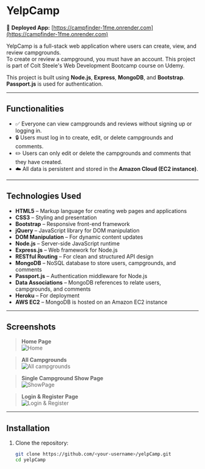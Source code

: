 # YelpCamp

🔗 **Deployed App:** [https://campfinder-1fme.onrender.com](https://campfinder-1fme.onrender.com)

YelpCamp is a full-stack web application where users can create, view, and review campgrounds.  
To create or review a campground, you must have an account. This project is part of Colt Steele's Web Development Bootcamp course on Udemy.

This project is built using **Node.js**, **Express**, **MongoDB**, and **Bootstrap**. **Passport.js** is used for authentication.

---

## Functionalities

- ✅ Everyone can view campgrounds and reviews without signing up or logging in.
- 🔒 Users must log in to create, edit, or delete campgrounds and comments.
- ✏️ Users can only edit or delete the campgrounds and comments that they have created.
- ☁️ All data is persistent and stored in the **Amazon Cloud (EC2 instance)**.

---

## Technologies Used

- **HTML5** – Markup language for creating web pages and applications  
- **CSS3** – Styling and presentation  
- **Bootstrap** – Responsive front-end framework  
- **jQuery** – JavaScript library for DOM manipulation  
- **DOM Manipulation** – For dynamic content updates  
- **Node.js** – Server-side JavaScript runtime  
- **Express.js** – Web framework for Node.js  
- **RESTful Routing** – For clean and structured API design  
- **MongoDB** – NoSQL database to store users, campgrounds, and comments  
- **Passport.js** – Authentication middleware for Node.js  
- **Data Associations** – MongoDB references to relate users, campgrounds, and comments  
- **Heroku** – For deployment  
- **AWS EC2** – MongoDB is hosted on an Amazon EC2 instance

---

## Screenshots

> **Home Page**  
![Home](https://user-images.githubusercontent.com/51289274/113733448-1a3ac300-9718-11eb-9fc7-defb8d2cd9c1.png)

> **All Campgrounds**  
![All campgrounds](https://user-images.githubusercontent.com/51289274/113733438-173fd280-9718-11eb-8a0d-8e13f1ab3d45.png)

> **Single Campground Show Page**  
![ShowPage](https://user-images.githubusercontent.com/51289274/113733465-1e66e080-9718-11eb-9ffe-8b047640942a.png)

> **Login & Register Page**  
![Login & Register](https://user-images.githubusercontent.com/51289274/113734300-d8f6e300-9718-11eb-801e-5cb4698a1560.png)

---

## Installation

1. Clone the repository:

   ```bash
   git clone https://github.com/<your-username>/yelpCamp.git
   cd yelpCamp
